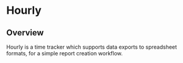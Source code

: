 # Hourly

## Overview

Hourly is a time tracker which supports data exports to spreadsheet formats, for a simple report creation workflow.

